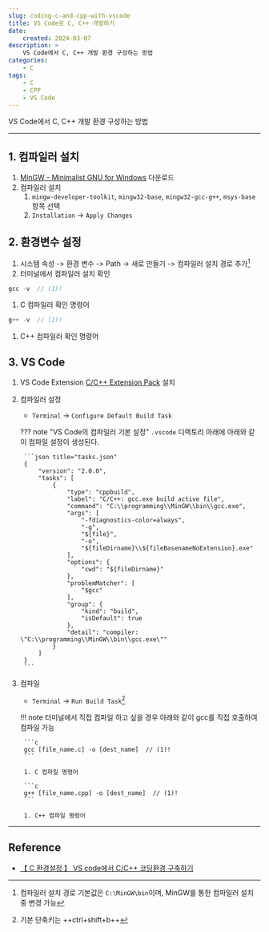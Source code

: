 ```yaml
---
slug: coding-c-and-cpp-with-vscode
title: VS Code로 C, C++ 개발하기
date:
    created: 2024-03-07
description: >
    VS Code에서 C, C++ 개발 환경 구성하는 방법
categories:
    - C
tags:
    - C
    - CPP
    - VS Code
---
```


VS Code에서 C, C++ 개발 환경 구성하는 방법

<!-- more -->

---

## 1. 컴파일러 설치

1. [MinGW - Minimalist GNU for Windows](https://sourceforge.net/projects/mingw/) 다운로드
1. 컴파일러 설치
    1. `mingw-developer-toolkit`, `mingw32-base`, `mingw32-gcc-g++`, `msys-base` 항목 선택
    1. `Installation` -> `Apply Changes`

## 2. 환경변수 설정

1. 시스템 속성 -> 환경 변수 -> Path -> 새로 만들기 -> 컴파일러 설치 경로 추가[^1]
1. 터미널에서 컴파일러 설치 확인

[^1]: 컴파일러 설치 경로 기본값은 `C:\MinGW\bin`이며, MinGW를 통한 컴파일러 설치 중 변경 가능  

```c
gcc -v  // (1)!
```

1. C 컴파일러 확인 명령어

```c
g++ -v  // (1)!
```

1. C++ 컴파일러 확인 명령어

## 3. VS Code

1. VS Code Extension [C/C++ Extension Pack](https://marketplace.visualstudio.com/items?itemName=ms-vscode.cpptools-extension-pack) 설치
1. 컴파일러 설정
    - `Terminal` -> `Configure Default Build Task`

    ??? note "VS Code의 컴파일러 기본 설정"
        `.vscode` 디렉토리 아래에 아래와 같이 컴파일 설정이 생성된다.  

        ```json title="tasks.json"
        {
            "version": "2.0.0",
            "tasks": [
                {
                    "type": "cppbuild",
                    "label": "C/C++: gcc.exe build active file",
                    "command": "C:\\programming\\MinGW\\bin\\gcc.exe",
                    "args": [
                        "-fdiagnostics-color=always",
                        "-g",
                        "${file}",
                        "-o",
                        "${fileDirname}\\${fileBasenameNoExtension}.exe"
                    ],
                    "options": {
                        "cwd": "${fileDirname}"
                    },
                    "problemMatcher": [
                        "$gcc"
                    ],
                    "group": {
                        "kind": "build",
                        "isDefault": true
                    },
                    "detail": "compiler: \"C:\\programming\\MinGW\\bin\\gcc.exe\""
                }
            ]
        }
        ```

1. 컴파일
    - `Terminal` -> `Run Build Task`[^2]

    !!! note
        터미널에서 직접 컴파일 하고 싶을 경우 아래와 같이 gcc를 직접 호출하여 컴파일 가능

        ```c
        gcc [file_name.c] -o [dest_name]  // (1)!
        ```

        1. C 컴파일 명령어

        ```c
        g++ [file_name.cpp] -o [dest_name]  // (1)!
        ```

        1. C++ 컴파일 명령어

[^2]: 기본 단축키는 ++ctrl+shift+b++  

---
## Reference
- [【 C 환경설정 】 VS code에서 C/C++ 코딩환경 구축하기](https://rasino.tistory.com/entry/%E3%80%90-C-%ED%99%98%EA%B2%BD%EC%84%A4%EC%A0%95-%E3%80%91vs-code%EC%97%90%EC%84%9C-CC-%EC%BD%94%EB%94%A9%ED%99%98%EA%B2%BD-%EA%B5%AC%EC%B6%95%ED%95%98%EA%B8%B0-feat-include-Turboch-%ED%84%B0%EB%B3%B4C-%EC%BD%98%EC%86%94%EC%9A%A9-%ED%95%A8%EC%88%98-%EC%82%AC%EC%9A%A9)
